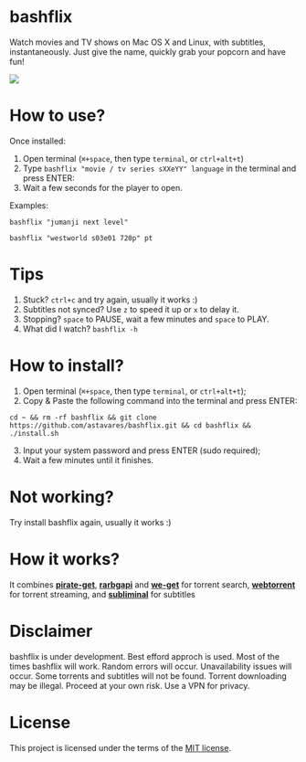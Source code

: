 # bashflix
Watch movies and TV shows on Mac OS X and Linux, with subtitles, instantaneously. Just give the name, quickly grab your popcorn and have fun!

![](https://media.giphy.com/media/mACRrW4R25kuQLexXn/giphy.gif)

# How to use?
Once installed:
1. Open terminal (```⌘+space```, then type ```terminal```, or ```ctrl+alt+t```)
2. Type ```bashflix "movie / tv series sXXeYY" language``` in the terminal and press ENTER:
3. Wait a few seconds for the player to open.

Examples:
```
bashflix "jumanji next level"
```
```
bashflix "westworld s03e01 720p" pt
```

# Tips
1. Stuck? ```ctrl+c``` and try again, usually it works :)
3. Subtitles not synced? Use ```z``` to speed it up or ```x``` to delay it.
4. Stopping? ```space``` to PAUSE, wait a few minutes and ```space``` to PLAY.
5. What did I watch? ```bashflix -h```

# How to install?
1. Open terminal (```⌘+space```, then type ```terminal```, or ```ctrl+alt+t```);
2. Copy & Paste the following command into the terminal and press ENTER:
```
cd ~ && rm -rf bashflix && git clone https://github.com/astavares/bashflix.git && cd bashflix && ./install.sh
```
3. Input your system password and press ENTER (sudo required);
4. Wait a few minutes until it finishes.

# Not working?
Try install bashflix again, usually it works :)

# How it works?
It combines [**pirate-get**](https://github.com/vikstrous/pirate-get), [**rarbgapi**](https://pypi.org/project/RarbgAPI/) and [**we-get**](https://github.com/rachmadaniHaryono/we-get) for torrent search, [**webtorrent**](https://github.com/webtorrent/webtorrent) for torrent streaming, and [**subliminal**](https://github.com/Diaoul/subliminal) for subtitles

# Disclaimer
bashflix is under development. Best efford approch is used. Most of the times bashflix will work. Random errors will occur. Unavailability issues will occur. Some torrents and subtitles will not be found. Torrent downloading may be illegal. Proceed at your own risk. Use a VPN for privacy.

# License
This project is licensed under the terms of the [MIT license](https://github.com/astavares/bashflix/blob/master/LICENSE.md).
